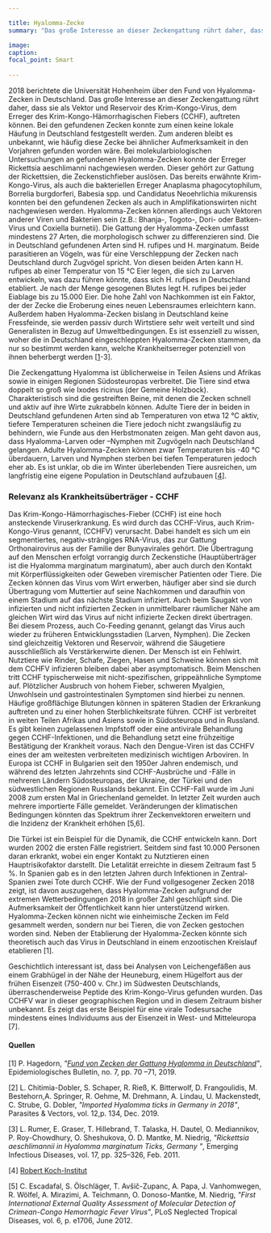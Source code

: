 ```yaml
---

title: Hyalomma-Zecke
summary: "Das große Interesse an dieser Zeckengattung rührt daher, dass sie als Vektor und Reservoir des Krim-Kongo-Virus, Erreger des Krim-Kongo-Hämorrhagischen Fiebers (CCHF), auftreten können."

image:
caption:
focal_point: Smart
 
---
```


2018 berichtete die Universität Hohenheim über den Fund von Hyalomma-Zecken in Deutschland. Das große Interesse an dieser Zeckengattung rührt daher, dass sie als Vektor und Reservoir des Krim-Kongo-Virus, dem Erreger des Krim-Kongo-Hämorrhagischen Fiebers (CCHF), auftreten können. Bei den gefundenen Zecken konnte zum einen keine lokale Häufung in Deutschland festgestellt werden. Zum anderen bleibt es unbekannt, wie häufig diese Zecke bei ähnlicher Aufmerksamkeit in den Vorjahren gefunden worden wäre. Bei molekularbiologischen Untersuchungen an gefundenen Hyalomma-Zecken konnte der Erreger Rickettsia aeschlimanni nachgewiesen werden. Dieser gehört zur Gattung der Rickettsien, die Zeckenstichfieber auslösen. Das bereits erwähnte Krim-Kongo-Virus, als auch die bakteriellen Erreger Anaplasma phagocytophilum, Borrelia burgdorferi, Babesia spp. und Candidatus Neoehrlichia mikurensis konnten bei den gefundenen Zecken als auch in Amplifikationswirten nicht nachgewiesen werden. Hyalomma-Zecken können allerdings auch Vektoren anderer Viren und Bakterien sein (z.B.: Bhanja-, Togoto-, Dori- oder Batken-Virus und Coxiella burnetii). Die Gattung der Hyalomma-Zecken umfasst mindestens 27 Arten, die morphologisch schwer zu differenzieren sind. Die in Deutschland gefundenen Arten sind  H. rufipes und H. marginatum. Beide parasitieren an Vögeln, was für eine Verschleppung der Zecken nach Deutschland durch Zugvögel spricht. Von diesen beiden Arten kann H. rufipes ab einer Temperatur von 15 °C Eier legen, die sich zu Larven entwickeln, was dazu führen könnte, dass sich H. rufipes in Deutschland etabliert. Je nach der Menge gesogenen Blutes legt H. rufipes bei jeder Eiablage bis zu 15.000 Eier. Die hohe Zahl von Nachkommen ist ein Faktor, der der Zecke die Eroberung eines neuen Lebensraumes erleichtern kann. Außerdem haben Hyalomma-Zecken bislang in Deutschland keine Fressfeinde, sie werden passiv durch Wirtstiere sehr weit verteilt und sind Generalisten in Bezug auf Umweltbedingungen. Es ist essenziell zu wissen, woher die in Deutschland eingeschleppten Hyalomma-Zecken stammen, da nur so bestimmt werden kann, welche Krankheitserreger potenziell von ihnen beherbergt werden [[1](https://www.rki.de/DE/Content/Infekt/EpidBull/Archiv/2019/Ausgaben/07_19.pdf?__blob=publicationFile)-3]. <br> 

Die Zeckengattung Hyalomma ist üblicherweise in Teilen Asiens und Afrikas sowie in einigen Regionen Südosteuropas verbreitet. Die Tiere sind etwa doppelt so groß wie Ixodes ricinus (der Gemeine Holzbock). Charakteristisch sind die gestreiften Beine, mit denen die Zecken schnell und aktiv auf ihre Wirte zukrabbeln können. Adulte Tiere der in beiden in Deutschland gefundenen Arten sind ab Temperaturen von etwa 12 °C aktiv, tiefere Temperaturen scheinen die Tiere jedoch nicht zwangsläufig zu behindern, wie Funde aus den Herbstmonaten zeigen. Man geht davon aus, dass Hyalomma-Larven oder –Nymphen mit Zugvögeln nach Deutschland gelangen. Adulte Hyalomma-Zecken können zwar Temperaturen bis -40 °C überdauern, Larven und Nymphen sterben bei tiefen Temperaturen jedoch eher ab. Es ist unklar, ob die im Winter überlebenden Tiere ausreichen, um langfristig eine eigene Population in Deutschland aufzubauen [[4](https://www.rki.de/SharedDocs/FAQ/FSME/Zecken/Zecken.html)].

### Relevanz als Krankheitsüberträger - CCHF 

Das Krim-Kongo-Hämorrhagisches-Fieber (CCHF) ist eine hoch ansteckende Viruserkrankung. Es wird durch das CCHF-Virus, auch Krim-Kongo-Virus genannt, (CCHFV) verursacht. Dabei handelt es sich um ein segmentiertes, negativ-strängiges RNA-Virus, das zur Gattung Orthonairovirus aus der Familie der Bunyavirales gehört. Die Übertragung auf den Menschen erfolgt vorrangig durch Zeckenstiche (Hauptüberträger ist die Hyalomma marginatum marginatum), aber auch durch den Kontakt mit Körperflüssigkeiten oder Geweben viremischer Patienten oder Tiere. Die Zecken können das Virus vom Wirt erwerben, häufiger aber sind sie durch Übertragung vom Muttertier auf seine Nachkommen und daraufhin von einem Stadium auf das nächste Stadium infiziert. Auch beim Saugakt von infizierten und nicht infizierten Zecken in unmittelbarer räumlicher Nähe am gleichen Wirt wird das Virus auf nicht infizierte Zecken direkt übertragen. Bei diesem Prozess, auch Co-Feeding genannt, gelangt das Virus auch wieder zu früheren Entwicklungsstadien (Larven, Nymphen). Die Zecken sind gleichzeitig Vektoren und Reservoir, während die Säugetiere ausschließlich als Verstärkerwirte dienen. Der Mensch ist ein Fehlwirt. Nutztiere wie Rinder, Schafe, Ziegen, Hasen und Schweine können sich mit dem CCHFV infizieren bleiben dabei aber asymptomatisch. Beim Menschen tritt CCHF typischerweise mit nicht-spezifischen, grippeähnliche Symptome auf. Plötzlicher Ausbruch von hohem Fieber, schweren Myalgien, Unwohlsein und gastrointestinalen Symptomen sind hierbei zu nennen. Häufige großflächige Blutungen können in späteren Stadien der Erkrankung auftreten und zu einer hohen Sterblichkeitsrate führen. CCHF ist verbreitet in weiten Teilen Afrikas und Asiens sowie in Südosteuropa und in Russland. Es gibt keinen zugelassenen Impfstoff oder eine antivirale Behandlung gegen CCHF-Infektionen, und die Behandlung setzt eine frühzeitige Bestätigung der Krankheit voraus. Nach den Dengue-Viren ist das CCHFV eines der am weitesten verbreiteten medizinisch wichtigen Arboviren. In Europa ist CCHF in Bulgarien seit den 1950er Jahren endemisch, und während des letzten Jahrzehnts sind CCHF-Ausbrüche und -Fälle in mehreren Ländern Südosteuropas, der Ukraine, der Türkei und den südwestlichen Regionen Russlands bekannt. Ein CCHF-Fall wurde im Juni 2008 zum ersten Mal in Griechenland gemeldet. In letzter Zeit wurden auch mehrere importierte Fälle gemeldet. Veränderungen der klimatischen Bedingungen könnten das Spektrum ihrer Zeckenvektoren erweitern und die Inzidenz der Krankheit erhöhen [5,6]. <br> 

Die Türkei ist ein Beispiel für die Dynamik, die CCHF entwickeln kann. Dort wurden 2002 die ersten Fälle registriert. Seitdem sind fast 10.000 Personen daran erkrankt, wobei ein enger Kontakt zu Nutztieren einen Hauptrisikofaktor darstellt. Die Letalität erreichte in diesem Zeitraum fast 5 %. In Spanien gab es in den letzten Jahren durch Infektionen in Zentral-Spanien zwei Tote durch CCHF. Wie der Fund vollgesogener Zecken 2018 zeigt, ist davon auszugehen, dass Hyalomma-Zecken aufgrund der extremen Wetterbedingungen 2018 in großer Zahl geschlüpft sind. Die Aufmerksamkeit der Öffentlichkeit kann hier unterstützend wirken. Hyalomma-Zecken können nicht wie einheimische Zecken im Feld gesammelt werden, sondern nur bei Tieren, die von Zecken gestochen worden sind. Neben der Etablierung der Hyalomma-Zecken könnte sich theoretisch auch das Virus in Deutschland in einem enzootischen Kreislauf etablieren [1]. <br>

Geschichtlich interessant ist, dass bei Analysen von Leichengefäßen aus einem Grabhügel in der Nähe der Heuneburg, einem Hügelfort aus der frühen Eisenzeit (750-400 v. Chr.) im Südwesten Deutschlands, überraschenderweise Peptide des Krim-Kongo-Virus gefunden wurden. Das CCHFV war in dieser geographischen Region und in diesem Zeitraum bisher unbekannt. Es zeigt das erste Beispiel für eine virale Todesursache mindestens eines Individuums aus der Eisenzeit in West- und Mitteleuropa [7].

#### Quellen

[1] P. Hagedorn, *"[Fund von Zecken der Gattung Hyalomma in Deutschland](https://www.rki.de/DE/Content/Infekt/EpidBull/Archiv/2019/Ausgaben/07_19.pdf?__blob=publicationFile)"*, Epidemiologisches Bulletin, no. 7, pp. 70 –71, 2019. <br> 

[2] L. Chitimia-Dobler, S. Schaper, R. Rieß, K. Bitterwolf, D. Frangoulidis, M. Bestehorn,A. Springer, R. Oehme, M. Drehmann, A. Lindau, U. Mackenstedt, C. Strube, G. Dobler, *"Imported Hyalomma ticks in Germany in 2018"*, Parasites & Vectors, vol. 12,p. 134, Dec. 2019.<br>

[3] L. Rumer, E. Graser, T. Hillebrand, T. Talaska, H. Dautel, O. Mediannikov, P. Roy-Chowdhury, O. Sheshukova, O. D. Mantke, M. Niedrig, *"Rickettsia aeschlimannii in Hyalomma marginatum Ticks, Germany "*, Emerging Infectious Diseases, vol. 17, pp. 325–326, Feb. 2011. <br>

[4] [Robert Koch-Institut](https://www.rki.de/SharedDocs/FAQ/FSME/Zecken/Zecken.html) <br>

[5] C. Escadafal, S. Ölschläger, T. Avšič-Zupanc, A. Papa, J. Vanhomwegen, R. Wölfel, A. Mirazimi, A. Teichmann, O. Donoso-Mantke, M. Niedrig, *"First International External Quality Assessment of Molecular Detection of Crimean-Congo Hemorrhagic Fever Virus"*, PLoS Neglected Tropical Diseases, vol. 6, p. e1706, June 2012.
